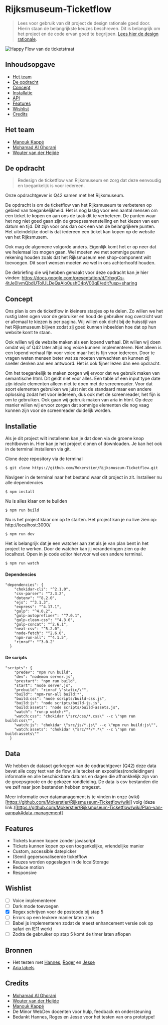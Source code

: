 # Rijksmuseum-Ticketflow
> Lees voor gebruik van dit project de design rationale goed door. Hierin staan de belangrijkste keuzes beschreven. Dit is belangrijk om het project en de code ervan goed te begrijpen. [Lees hier de design rationale](https://github.com/Mokerstier/Rijksmuseum-Ticketflow/wiki/Design-rationale).

![Happy Flow van de ticketstraat](https://user-images.githubusercontent.com/33430655/84995585-79f5bc80-b14c-11ea-849b-a1d1b169dc70.gif)

## Inhoudsopgave
* [Het team](#Het-team)
* [De opdracht](#De-opdracht)
* [Concept](#Concept)
* [Installatie](#Installatie)
* [API](#API)
* [Features](#Features)
* [Wishlist](#Wishlist)
* [Credits](#Credits)

## Het team
- [Manouk Kappé](https://github.com/ManoukK)
- [Mohamad Al Ghorani](https://github.com/MohamadAlGhorani)
- [Wouter van der Heijde](https://github.com/Mokerstier)

## De opdracht
> Redesign de ticketflow van Rijksmuseum en zorg dat deze eenvoudig en toegankelijk is voor iedereen.

Onze opdrachtgever is Q42 samen met het Rijksmuseum.

De opdracht is om de ticketflow van het Rijksmuseum te verbeteren op gebied van toegankelijkheid. Het is nog lastig voor een aantal mensen om een ticket te kopen en aan ons de taak dit te verbeteren. De punten waar het nog niet goed gaan zijn de groepssamenstelling en het kiezen van een datum en tijd. Dit zijn voor ons dan ook een van de belangrijkere punten. Het uiteindelijke doel is dat iedereen een ticket kan kopen op de website van het Rijksmusem. 

Ook mag de algemene volgorde anders. Eigenlijk komt het er op neer dat we helemaal los mogen gaan. Wel moeten we met sommige punten rekening houden zoals dat het Rijksmuseum een shop-component wilt toevoegen. Dit soort wensen moeten we wel in ons achterhoofd houden. 

De debriefing die wij hebben gemaakt voor deze opdracht kan je hier vinden: https://docs.google.com/presentation/d/1rhxgCs-4tJe0IvmQbdUTolULDeQaAlo0ushD4pV00qE/edit?usp=sharing

## Concept 
Ons plan is om de ticketflow in kleinere stapjes op te delen. Zo willen we het rustig laten ogen voor de gebruiker en houd de gebruiker nog overzicht wat er allemaal te kiezen is per pagina. Wij willen ook dicht bij de huisstijl van het Rijksmuseum blijven zodat zij goed kunnen inbeelden hoe dat op hun website komt te staan.

Ook willen wij de website maken als een lopend verhaal. Dit willen wij doen omdat wij of Q42 later altijd nog voice kunnen implementeren. Niet alleen is een lopend verhaal fijn voor voice maar het is fijn voor iedereen. Door te vragen weten mensen beter wat ze moeten verwachten en kunnen zij sneller denken aan een antwoord. Het is ook fijner lezen dan een opdracht. 

Om het toegankelijk te maken zorgen wij ervoor dat we gebruik maken van semantische html. Dit geldt niet voor alles. Een table of een input type date zijn ideale elementen alleen niet te doen met de screenreader. Voor dat soort elementen gebruiken we juist niet de standaard maar een andere oplossing zodat het voor iedereen, dus ook met de screenreader, het fijn is om te gebruiken. Ook gaan wij gebruik maken van aria in html. Op deze manier willen wij ervoor zorgen dat sommige elementen die nog vaag kunnen zijn voor de screenreader duidelijk worden.

## Installatie
Als je dit project wilt installeren kan je dat doen via de groene knop rechtboven in. Hier kan je het project clonen of downloaden. Je kan het ook in de terminal installeren via git. 

Clone deze repository via de terminal
```
$ git clone https://github.com/Mokerstier/Rijksmuseum-Ticketflow.git
```

Navigeer in de terminal naar het bestand waar dit project in zit. Installeer nu alle dependencies
```
$ npm install
```

Nu is alles klaar om te builden
```
$ npm run build
```

Nu is het project klaar om op te starten. Het project kan je nu live zien op: http://localhost:3000/
```
$ npm run dev
```

Het is belangrijk dat je een watcher aan zet als je van plan bent in het project te werken. Door de watcher kan jij veranderingen zien op de localhost. Open in je code editor hiervoor wel een andere terminal. 
```
$ npm run watch
```

#### Dependencies
```
"dependencies": {
    "chokidar-cli": "^2.1.0",
    "csv-parser": "^2.3.2",
    "dotenv": "^8.2.0",
    "ejs": "^3.1.3",
    "express": "^4.17.1",
    "gulp": "^4.0.2",
    "gulp-autoprefixer": "^7.0.1",
    "gulp-clean-css": "^4.3.0",
    "gulp-concat": "^2.6.1",
    "neat-csv": "^5.2.0",
    "node-fetch": "^2.6.0",
    "npm-run-all": "^4.1.5",
    "rimraf": "^3.0.2"
  }
```

#### De scripts 
```
"scripts": {
    "predev": "npm run build",
    "dev": "nodemon server.js",
    "prestart": "npm run build",
    "start": "node server.js",
    "prebuild": "rimraf \"static/\"",
    "build": "npm-run-all build:*",
    "build:css": "node scripts/build-css.js",
    "build:js": "node scripts/build-js.js",
    "build:assets": "node scripts/build-assets.js",
    "watch": "run-p watch:*",
    "watch:css": "chokidar \"src/css/*.css\" --c \"npm run build:css\"",
    "watch:js": "chokidar \"src/js/*.js\" --c \"npm run build:js\"",
    "watch:assets": "chokidar \"src/**/*.*\" --c \"npm run build:assets\""
  }
```

## Data

We hebben de dataset gerkregen van de opdrachtgever (Q42) deze data bevat alle copy text van de flow, alle tecket en exposities(rondleidingen) informatie en alle beschickbare datums en dagen die afhankkelijk zijn van de groepsgroote en de gekozen rondleiding. De data is csv bestanden die we zelf naar json bestanden hebben omgezet.

Meer informatie over datamanagement is te vinden in onze (wiki)[https://github.com/Mokerstier/Rijksmuseum-Ticketflow/wiki] volg (deze link.)[https://github.com/Mokerstier/Rijksmuseum-Ticketflow/wiki/Plan-van-aanpak#data-management]

## Features
- Tickets kunnen kopen zonder javascript
- Tickets kunnen kopen op een toegankelijke, vriendelijke manier
- Custom, accessible datepicker
- (Semi) gepersonaliseerde ticketflow
- Keuzes worden opgeslagen in de localStorage 
- Reduce motion
- Responsive 

## Wishlist
- [ ] Voice implementeren
- [ ] Dark mode toevoegen
- [x] Regex schrijven voor de postcode bij stap 5
- [ ] Errors op een leukere manier laten zien
- [ ] Babel js implementeren zodat de meest enhancement versie ook op safari en IE11 werkt 
- [ ] Zodra de gebruiker op stap 5 komt de timer laten aflopen

## Bronnen 
- Het testen met [Hannes](https://github.com/Mokerstier/Rijksmuseum-Ticketflow/wiki/Testen-met-Hannes), [Roger](https://github.com/Mokerstier/Rijksmuseum-Ticketflow/wiki/Testen-met-Roger) en [Jesse](https://github.com/Mokerstier/Rijksmuseum-Ticketflow/wiki/Testen-met-Jesse)
- [Aria labels](https://www.w3.org/TR/html-aria/#:~:text=ARIA%20in%20HTML%20is%20a,subject%20to%20change%20without%20notice)

## Credits 
- [Mohamad Al Ghorani](https://github.com/MohamadAlGhorani)
- [Wouter van der Heijde](https://github.com/Mokerstier)
- [Manouk Kappé](https://github.com/ManoukK)
- De Minor WebDev docenten voor hulp, feedback en ondersteuning
- Bedankt Hannes, Roges en Jesse voor het testen van ons prototype!

